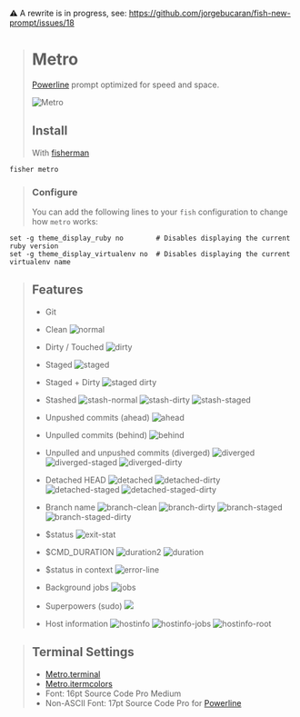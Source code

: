 :warning: A rewrite is in progress, see: https://github.com/jorgebucaran/fish-new-prompt/issues/18

> # Metro
> 
> [Powerline] prompt optimized for speed and space.
> 
> ![Metro]
> 
> ## Install
> 
> With [fisherman]
> 
```fish
fisher metro
```
> 
> ### Configure
> 
> You can add the following lines to your `fish` configuration to change how `metro` works:
> 
```fish
set -g theme_display_ruby no        # Disables displaying the current ruby version
set -g theme_display_virtualenv no  # Disables displaying the current virtualenv name
```
> 
> ## Features
> 
> * Git
>  * Clean
>  ![normal](https://cloud.githubusercontent.com/assets/8317250/15191429/a4ff1c3c-17ef-11e6-9f0e-a627e3bc0998.png)
> 
>  * Dirty / Touched
>  ![dirty](https://cloud.githubusercontent.com/assets/8317250/15191431/a4fef19e-17ef-11e6-8ac8-4a5baf502aa7.png)
> 
>  * Staged
>  ![staged](https://cloud.githubusercontent.com/assets/8317250/15191428/a4ff222c-17ef-11e6-9246-29209b1a5b91.png)
> 
>  * Staged + Dirty
>  ![staged dirty](https://cloud.githubusercontent.com/assets/8317250/15191427/a4fec566-17ef-11e6-821d-7a9dd83d4086.png)
> 
>  * Stashed
>  ![stash-normal](https://cloud.githubusercontent.com/assets/8317250/15191430/a4ff3730-17ef-11e6-87d8-f3cc999cd080.png)
>  ![stash-dirty](https://cloud.githubusercontent.com/assets/8317250/15191499/ea67ee48-17ef-11e6-8fe0-39d256a23c6c.png)
>  ![stash-staged](https://cloud.githubusercontent.com/assets/8317250/15191498/ea660fce-17ef-11e6-9511-cbacb4b1305a.png)
> 
>  * Unpushed commits (ahead)
>  ![ahead](https://cloud.githubusercontent.com/assets/8317250/15193516/38fbd93a-17f9-11e6-845d-0d2da94affb4.png)
> 
>  * Unpulled commits (behind)
>  ![behind](https://cloud.githubusercontent.com/assets/8317250/15193517/3900003c-17f9-11e6-847a-19590a2ba843.png)
> 
>  * Unpulled and unpushed commits (diverged)
>  ![diverged](https://cloud.githubusercontent.com/assets/8317250/15193515/38fbc6b6-17f9-11e6-94f7-718dd9e7db85.png)
>  ![diverged-staged](https://cloud.githubusercontent.com/assets/8317250/15193513/38fa4296-17f9-11e6-96a0-3c950231afdc.png)
>  ![diverged-dirty](https://cloud.githubusercontent.com/assets/8317250/15193514/38fb6284-17f9-11e6-9a7e-2ced70842739.png)
> 
>  * Detached HEAD
>  ![detached](https://cloud.githubusercontent.com/assets/8317250/15191272/ebb38c86-17ee-11e6-9fec-e14585666467.png)
>  ![detached-dirty](https://cloud.githubusercontent.com/assets/8317250/15191612/61111d30-17f0-11e6-9cd1-17c0c7a1867c.png)
>  ![detached-staged](https://cloud.githubusercontent.com/assets/8317250/15191610/610c6fec-17f0-11e6-8584-a1c980802d91.png)
>  ![detached-staged-dirty](https://cloud.githubusercontent.com/assets/8317250/15191611/610e050a-17f0-11e6-83b0-732b3b133ca3.png)
> 
>  * Branch name
>  ![branch-clean](https://cloud.githubusercontent.com/assets/8317250/15192427/23415c46-17f4-11e6-8213-1a96c0a47bb8.png)
>  ![branch-dirty](https://cloud.githubusercontent.com/assets/8317250/15192428/23420f6a-17f4-11e6-88a9-ffcc630b887d.png)
>  ![branch-staged](https://cloud.githubusercontent.com/assets/8317250/15192429/2342da4e-17f4-11e6-9d94-a3e63a5c100e.png)
>  ![branch-staged-dirty](https://cloud.githubusercontent.com/assets/8317250/15192426/2340850a-17f4-11e6-9673-590bb40a6a9f.png)
> 
> * $status
> ![exit-stat](https://cloud.githubusercontent.com/assets/8317250/15191932/d166a04a-17f1-11e6-95a2-516609c9a36d.png)
> 
> * $CMD_DURATION
>  ![duration2](https://cloud.githubusercontent.com/assets/8317250/15192307/93e4cc36-17f3-11e6-97b5-76ecec3339bf.png)
>  ![duration](https://cloud.githubusercontent.com/assets/8317250/15192308/93e50b7e-17f3-11e6-89be-2b544a00d1f5.png)
> 
> * $status in context
> ![error-line](https://cloud.githubusercontent.com/assets/8317250/15192238/4c55819e-17f3-11e6-8d01-ae76ee99d194.png)
> 
> * Background jobs
> ![jobs](https://cloud.githubusercontent.com/assets/8317250/15191807/466121be-17f1-11e6-9b16-8f8cec64fce4.png)
> 
> * Superpowers (sudo)
> ![](https://cloud.githubusercontent.com/assets/8317250/15191199/938e3fa6-17ee-11e6-82eb-2cb610955ec3.png)
> 
> * Host information
> ![hostinfo](https://cloud.githubusercontent.com/assets/8317250/15191720/d4cb9778-17f0-11e6-8ba3-39e534c6ee5a.png)
> ![hostinfo-jobs](https://cloud.githubusercontent.com/assets/8317250/15191845/7fdf8c5a-17f1-11e6-9f83-8a7300421802.png)
> ![hostinfo-root](https://cloud.githubusercontent.com/assets/8317250/15191719/d4ca4828-17f0-11e6-85cf-4aae34ae068f.png)

> ## Terminal Settings
> 
> * [Metro.terminal]
> * [Metro.itermcolors]
> * Font: 16pt Source Code Pro Medium
> * Non-ASCII Font: 17pt Source Code Pro for [Powerline]

[slack-link]: https://fisherman-wharf.herokuapp.com/
[slack-badge]: https://fisherman-wharf.herokuapp.com/badge.svg

[fisherman]: https://github.com/fisherman/fisherman
[Powerline]: https://github.com/powerline/fonts
[Metro.itermcolors]: Metro.itermcolors
[Metro.terminal]: Metro.terminal
[Metro]: https://cloud.githubusercontent.com/assets/8317250/15256001/3b65a638-197a-11e6-8121-e20184323122.png
